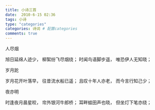 ```yaml
---
title: 小诗三首
date:  2010-6-15 02:36
tags: 小诗
type: "categories"
categories: 诗词 # 配置categories
comments: true
---
```


人尽烟

旭日延绵人迹少， 柳絮纷飞尽烟绕；
时闻鸟语脚步遥， 唯恐伊人无知晓；


岁月跎

岁月花开叶落早， 往昔流水船已遥；
且叹十年人亦老， 而今言行知己少；


夜亦明

时逢夜月晨星皎， 帘外银河牛郎桥；
耳畔蛙田声也晓， 但坐灯下笔亦绕；